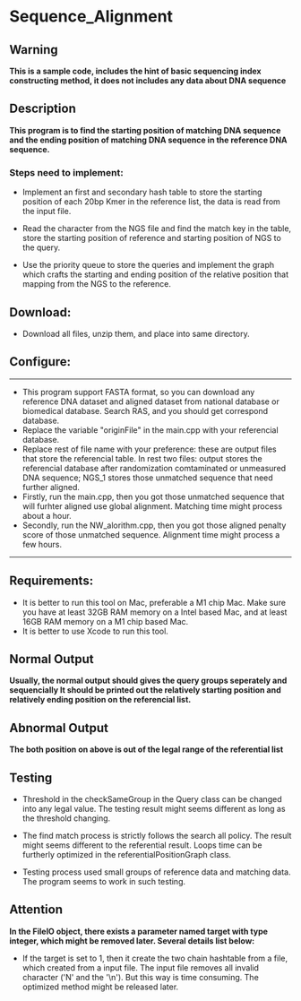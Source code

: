 # Sequence_Alignment

## Warning
**This is a sample code, includes the hint of basic sequencing index constructing method, it does not includes any data about DNA sequence**

## Description
**This program is to find the starting position of matching DNA sequence and 
    the ending position of matching DNA sequence in the reference DNA sequence.**

### Steps need to implement:

- Implement an first and secondary hash table to store the starting
          position of each 20bp Kmer in the reference list, the data is read
          from the input file. 

- Read the character from the NGS file and find the match key in the 
          table, store the starting position of reference and starting position
          of NGS to the query. 

- Use the priority queue to store the queries and implement the graph 
          which crafts the starting and ending position of the relative position 
          that mapping from the NGS to the reference. 
          
## Download:

- Download all files, unzip them, and place into same directory. 

 ## Configure:
 
 ***
 - This program support FASTA format, so you can download any reference DNA dataset and aligned dataset from national database or biomedical database. Search RAS, and you should get correspond database. 
- Replace the variable "originFile" in the main.cpp with your referencial database.
- Replace rest of file name with your preference: these are output files that store the referencial table. In rest two files: output stores the referencial database after randomization comtaminated or unmeasured DNA sequence; NGS_1 stores those unmatched sequence that need further aligned. 
- Firstly, run the main.cpp, then you got those unmatched sequence that will furhter aligned use global alignment. Matching time might process about a hour. 
- Secondly, run the NW_alorithm.cpp, then you got those aligned penalty score of those unmatched sequence. Alignment time might process a few hours. 
***

## Requirements:

- It is better to run this tool on Mac, preferable a M1 chip Mac. Make sure you have at least 32GB RAM memory on a Intel based Mac, and at least 16GB RAM memory on a M1 chip based Mac. 
- It is better to use Xcode to run this tool. 

## Normal Output

**Usually, the normal output should gives the query groups seperately and sequencially
    It should be printed out the relatively starting position and relatively ending
    position on the referencial list.**

## Abnormal Output

**The both position on above is out of the legal range of the referential list**
    

## Testing
    
- Threshold in the checkSameGroup in the Query class can be changed into any
    legal value. The testing result might seems different as long as the threshold
    changing.
    
- The find match process is strictly follows the search all policy. The result 
    might seems different to the referential result. Loops time can be furtherly
    optimized in the referentialPositionGraph class.
    
- Testing process used small groups of reference data and matching data. The 
    program seems to work in such testing.

## Attention

**In the FileIO object, there exists a parameter named target with type integer, 
    which might be removed later. Several details list below:**
    
- If the target is set to 1, then it create the two chain hashtable from
          a file, which created from a input file. The input file removes all 
          invalid character ('N' and the '\n'). But this way is time consuming. 
          The optimized method might be released later. 
          
        




